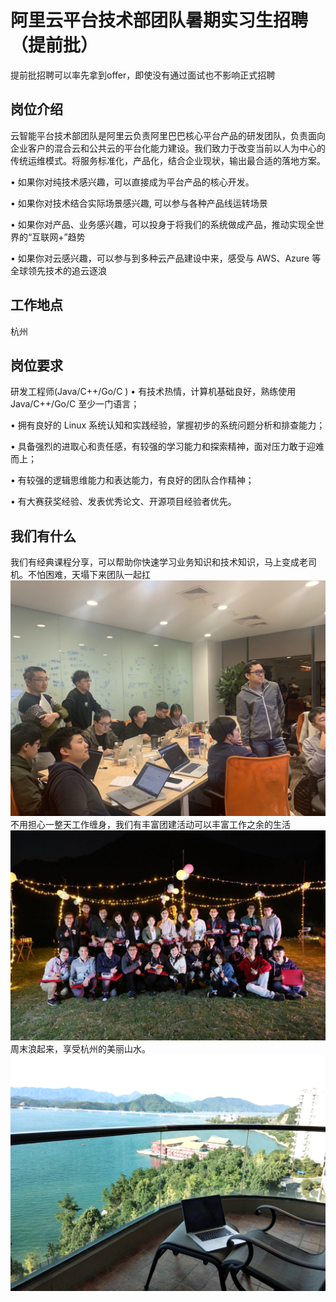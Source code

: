 # 阿里云平台技术部团队暑期实习生招聘（提前批）
提前批招聘可以率先拿到offer，即使没有通过面试也不影响正式招聘
## 岗位介绍
<p>云智能平台技术部团队是阿里云负责阿里巴巴核心平台产品的研发团队，负责面向企业客户的混合云和公共云的平台化能力建设。我们致力于改变当前以人为中心的传统运维模式。将服务标准化，产品化，结合企业现状，输出最合适的落地方案。</p>
<p>• 如果你对纯技术感兴趣，可以直接成为平台产品的核心开发。</p>
<p>• 如果你对技术结合实际场景感兴趣, 可以参与各种产品线运转场景</p>
<p>• 如果你对产品、业务感兴趣，可以投身于将我们的系统做成产品，推动实现全世界的“互联网+”趋势</p>
<p>• 如果你对云感兴趣，可以参与到多种云产品建设中来，感受与 AWS、Azure 等全球领先技术的追云逐浪</p>

## 工作地点
杭州
## 岗位要求
研发工程师(Java/C++/Go/C )
• 有技术热情，计算机基础良好，熟练使用 Java/C++/Go/C 至少一门语言；</p>
• 拥有良好的 Linux 系统认知和实践经验，掌握初步的系统问题分析和排查能力；</p>
• 具备强烈的进取心和责任感，有较强的学习能力和探索精神，面对压力敢于迎难而上；</p>
• 有较强的逻辑思维能力和表达能力，有良好的团队合作精神；</p>
• 有大赛获奖经验、发表优秀论文、开源项目经验者优先。</p>

## 我们有什么
我们有经典课程分享，可以帮助你快速学习业务知识和技术知识，马上变成老司机。不怕困难，天塌下来团队一起扛
![Image text](https://github.com/0haha/We-Are-Alibaba/blob/master/757AA224-F8F3-40C9-89BB-7CC387B5BC6C.png)
不用担心一整天工作缠身，我们有丰富团建活动可以丰富工作之余的生活
![Image text](https://github.com/0haha/We-Are-Alibaba/blob/master/20183月底桐庐合影.jpg)
周末浪起来，享受杭州的美丽山水。
![Image text](https://github.com/0haha/We-Are-Alibaba/blob/master/IMG_20190921_154203.jpg)


